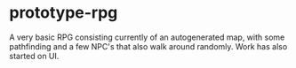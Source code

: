 # prototype-rpg

A very basic RPG consisting currently of an autogenerated map, with some pathfinding and a few NPC's that also walk around randomly. Work has also started on UI.
